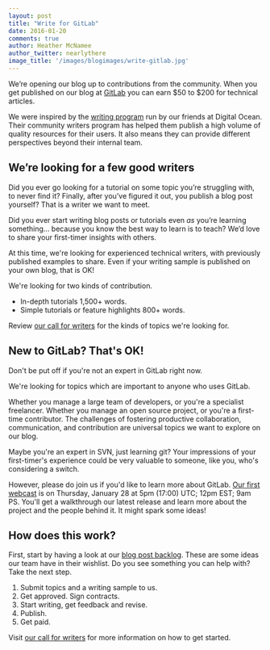 ```yaml
---
layout: post
title: "Write for GitLab"
date: 2016-01-20
comments: true
author: Heather McNamee
author_twitter: nearlythere
image_title: '/images/blogimages/write-gitlab.jpg'
---
```


We’re opening our blog up to contributions from the community. 
When you get published on our blog at [GitLab](http://about.gitlab.com/blog) you can earn $50 to $200 for technical articles. 

<!-- more -->

We were inspired by the [writing program](https://www.digitalocean.com/community/get-paid-to-write) run by our friends at Digital Ocean. 
Their community writers program has helped them publish a high volume of quality resources for their users. 
It also means they can provide different perspectives beyond their internal team. 

## We’re looking for a few good writers

Did you ever go looking for a tutorial on some topic you’re struggling with, to never find it? 
Finally, after you’ve figured it out, you publish a blog post yourself? 
That is a writer we want to meet.

Did you ever start writing blog posts or tutorials even *as* you’re learning something... because you know the best way to learn is to teach? 
We’d love to share your first-timer insights with others.

At this time, we're looking for experienced technical writers, with previously published examples to share. 
Even if your writing sample is published on your own blog, that is OK!

We're looking for two kinds of contribution. 

- In-depth tutorials 1,500+ words. 
- Simple tutorials or feature highlights 800+ words. 

Review [our call for writers](/community/writers) for the kinds of topics we're looking for.

## New to GitLab? That's OK!

Don't be put off if you're not an expert in GitLab right now. 

We're looking for topics which are important to anyone who uses GitLab. 

Whether you manage a large team of developers, or you're a specialist freelancer. 
Whether you manage an open source project, or you're a first-time contributor.
The challenges of fostering productive collaboration, communication, and contribution are universal topics we want to explore on our blog. 

Maybe you're an expert in SVN, just learning git? 
Your impressions of your first-timer's experience could be very valuable to someone, like you, who's considering a switch. 

However, please do join us if you'd like to learn more about GitLab. 
<a href="http://page.gitlab.com/Jan282016Webcast.html">Our first webcast</a> is on Thursday, January 28 at 5pm (17:00) UTC; 12pm EST; 9am PS. 
You'll get a walkthrough our latest release and learn more about the project and the people behind it. 
It might spark some ideas!

## How does this work?

First, start by having a look at our [blog post backlog](http://ow.ly/WWA2n). 
These are some ideas our team have in their wishlist. Do you see something you can help with? Take the next step.

1. Submit topics and a writing sample to us.
1. Get approved. Sign contracts.
1. Start writing, get feedback and revise.
1. Publish.
1. Get paid.

Visit [our call for writers](/community/writers) for more information on how to get started. 
